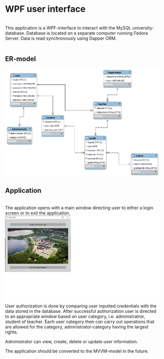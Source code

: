 <h1> WPF user interface </h1>
<br>
This application is a WPF-interface to interact with the MySQL university-database. Database is located on a separate computer running Fedora Server. Data is read synchronously using Dapper ORM. 
<br><br>
<h2>ER-model</h2>


<img src="er_model.png"/>
<br>
<h2>Application</h2>
<br>
The application opens with a main window directing user to either a login screen or to exit the application. 
<br>
<img src="mainwindow.png"/>
User authorization is done by comparing user inputted credentials with the data stored in the database. After successful authorization user is directed to an appropriate window based on user category, i.e. administratror, student of teacher. Each user category then can carry out operations that are allowed for the category, administrator-category having the largest rights.

Administrator can view, create, delete or update user information.

The application should be converted to the MVVM-model in the future.
